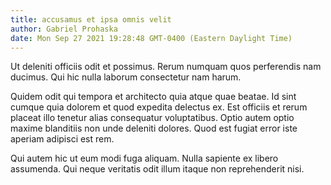 ```yaml
---
title: accusamus et ipsa omnis velit
author: Gabriel Prohaska
date: Mon Sep 27 2021 19:28:48 GMT-0400 (Eastern Daylight Time)
---
```

Ut deleniti officiis odit et possimus. Rerum numquam quos perferendis nam ducimus. Qui hic nulla laborum consectetur nam harum.

 Quidem odit qui tempora et architecto quia atque quae beatae. Id sint cumque quia dolorem et quod expedita delectus ex. Est officiis et rerum placeat illo tenetur alias consequatur voluptatibus. Optio autem optio maxime blanditiis non unde deleniti dolores. Quod est fugiat error iste aperiam adipisci est rem.

 Qui autem hic ut eum modi fuga aliquam. Nulla sapiente ex libero assumenda. Qui neque veritatis odit illum itaque non reprehenderit nisi.